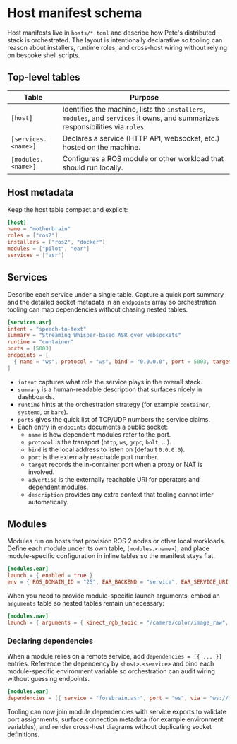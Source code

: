 # Host manifest schema

Host manifests live in `hosts/*.toml` and describe how Pete's distributed stack
is orchestrated. The layout is intentionally declarative so tooling can reason
about installers, runtime roles, and cross-host wiring without relying on
bespoke shell scripts.

## Top-level tables

| Table | Purpose |
| ----- | ------- |
| `[host]` | Identifies the machine, lists the `installers`, `modules`, and `services` it owns, and summarizes responsibilities via `roles`. |
| `[services.<name>]` | Declares a service (HTTP API, websocket, etc.) hosted on the machine. |
| `[modules.<name>]` | Configures a ROS module or other workload that should run locally. |

## Host metadata

Keep the host table compact and explicit:

```toml
[host]
name = "motherbrain"
roles = ["ros2"]
installers = ["ros2", "docker"]
modules = ["pilot", "ear"]
services = ["asr"]
```

## Services

Describe each service under a single table. Capture a quick port summary and
the detailed socket metadata in an `endpoints` array so orchestration tooling
can map dependencies without chasing nested tables.

```toml
[services.asr]
intent = "speech-to-text"
summary = "Streaming Whisper-based ASR over websockets"
runtime = "container"
ports = [5003]
endpoints = [
  { name = "ws", protocol = "ws", bind = "0.0.0.0", port = 5003, target = 5003, advertise = "ws://forebrain.local:5003/asr", description = "Websocket endpoint consumed by motherbrain.ear" },
]
```

- `intent` captures what role the service plays in the overall stack.
- `summary` is a human-readable description that surfaces nicely in dashboards.
- `runtime` hints at the orchestration strategy (for example `container`,
  `systemd`, or `bare`).
- `ports` gives the quick list of TCP/UDP numbers the service claims.
- Each entry in `endpoints` documents a public socket:
  - `name` is how dependent modules refer to the port.
  - `protocol` is the transport (`http`, `ws`, `grpc`, `bolt`, ...).
  - `bind` is the local address to listen on (default `0.0.0.0`).
  - `port` is the externally reachable port number.
  - `target` records the in-container port when a proxy or NAT is involved.
  - `advertise` is the externally reachable URI for operators and dependent
    modules.
  - `description` provides any extra context that tooling cannot infer
    automatically.

## Modules

Modules run on hosts that provision ROS 2 nodes or other local workloads. Define
each module under its own table, `[modules.<name>]`, and place module-specific
configuration in inline tables so the manifest stays flat.

```toml
[modules.ear]
launch = { enabled = true }
env = { ROS_DOMAIN_ID = "25", EAR_BACKEND = "service", EAR_SERVICE_URI = "ws://forebrain.local:5003/asr" }
```

When you need to provide module-specific launch arguments, embed an `arguments`
table so nested tables remain unnecessary:

```toml
[modules.nav]
launch = { arguments = { kinect_rgb_topic = "/camera/color/image_raw", kinect_depth_topic = "/camera/depth/image_rect_raw", camera_frame = "camera_link" } }
```

### Declaring dependencies

When a module relies on a remote service, add `dependencies = [{ ... }]` entries.
Reference the dependency by `<host>.<service>` and bind each module-specific
environment variable so orchestration can audit wiring without guessing
endpoints.

```toml
[modules.ear]
dependencies = [{ service = "forebrain.asr", port = "ws", via = "ws://forebrain.local:5003/asr", bind_env = "EAR_SERVICE_URI", summary = "Consumes Whisper websocket for speech recognition" }]
```

Tooling can now join module dependencies with service exports to validate port
assignments, surface connection metadata (for example environment variables),
and render cross-host diagrams without duplicating socket definitions.
